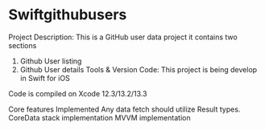 # Swiftgithubusers

Project Description:
This is a GitHub user data project it contains two sections
1.	Github User listing
2.	Github User details
Tools & Version Code:
This project is being develop in Swift for iOS


Code is compiled on Xcode 12.3/13.2/13.3

Core features Implemented
Any data fetch should utilize Result types. 
CoreData stack implementation
MVVM implementation
